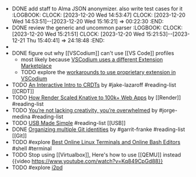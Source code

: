 - DONE add staff to Alma JSON anonymizer. also write test cases for it
  :LOGBOOK:
  CLOCK: [2023-12-20 Wed 14:53:47]
  CLOCK: [2023-12-20 Wed 14:53:51]--[2023-12-20 Wed 15:16:21] =>  00:22:30
  :END:
- DONE review the generic and uncommon parser
  :LOGBOOK:
  CLOCK: [2023-12-20 Wed 15:21:51]
  CLOCK: [2023-12-20 Wed 15:21:53]--[2023-12-21 Thu 15:40:41] =>  24:18:48
  :END:
-
- DONE figure out why [[VSCodium]] can't use [[VS Code]] profiles
	- most likely because [VSCodium uses a different Extension Marketplace](https://github.com/VSCodium/vscodium#extensions-and-the-marketplace)
	- TODO explore the [workarounds to use proprietary extension in VSCodium](https://github.com/VSCodium/vscodium#extensions-and-the-marketplace)
- TODO [An Interactive Intro to CRDTs](https://jakelazaroff.com/words/an-interactive-intro-to-crdts/) by #jake-lazaroff #reading-list [[CRDT]]
- TODO [How Render Scaled Knative to 100k+ Web Apps](https://render.com/blog/knative) by [[Render]] #reading-list
- TODO [You’re not lacking creativity, you’re overwhelmed](https://newsletter.thejorgemedina.com/p/youre-not-lacking-creativity-youre) by #jorge-medina #reading-list
- TODO [USB Made Simple](https://www.usbmadesimple.co.uk/) #reading-list [[USB]]
- DONE [Organizing multiple Git identities](https://garrit.xyz/posts/2023-10-13-organizing-multiple-git-identities) by #garrit-franke #reading-list [[Git]]
- TODO #explore [Best Online Linux Terminals and Online Bash Editors](https://itsfoss.com/online-linux-terminals/) #shell #terminal
- TODO Stop using [[Virtualbox]], Here's how to use [[QEMU]] instead
  {{video https://www.youtube.com/watch?v=Kq849CpGd88}}
- TODO #explore [i2pd](https://github.com/PurpleI2P/i2pd)